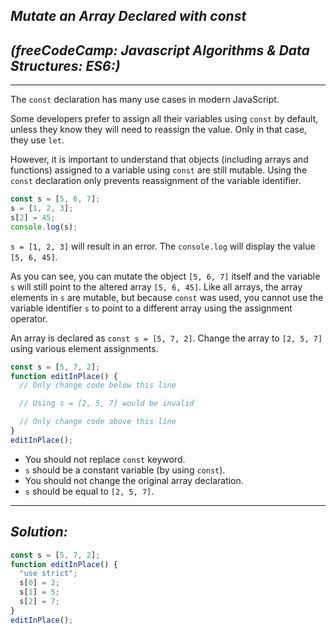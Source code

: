 ## ***Mutate an Array Declared with const***
## ***(freeCodeCamp: Javascript Algorithms & Data Structures: ES6:)***
---
The `const` declaration has many use cases in modern JavaScript.

Some developers prefer to assign all their variables using `const` by default, unless they know they will need to reassign the value. Only in that case, they use `let`.

However, it is important to understand that objects (including arrays and functions) assigned to a variable using `const` are still mutable. Using the `const` declaration only prevents reassignment of the variable identifier.
```js
const s = [5, 6, 7];
s = [1, 2, 3];
s[2] = 45;
console.log(s);
```
`s = [1, 2, 3]` will result in an error. The `console.log` will display the value `[5, 6, 45]`.

As you can see, you can mutate the object `[5, 6, 7]` itself and the variable `s` will still point to the altered array `[5, 6, 45]`. Like all arrays, the array elements in `s` are mutable, but because `const` was used, you cannot use the variable identifier `s` to point to a different array using the assignment operator.

An array is declared as `const s = [5, 7, 2]`. Change the array to `[2, 5, 7]` using various element assignments.
```js
const s = [5, 7, 2];
function editInPlace() {
  // Only change code below this line

  // Using s = [2, 5, 7] would be invalid

  // Only change code above this line
}
editInPlace();
```
- You should not replace `const` keyword.
- `s` should be a constant variable (by using `const`).
- You should not change the original array declaration.
- `s` should be equal to `[2, 5, 7]`.
---
## ***Solution:***
```js
const s = [5, 7, 2];
function editInPlace() {
  "use strict";
  s[0] = 2;
  s[1] = 5;
  s[2] = 7;
}
editInPlace();
```